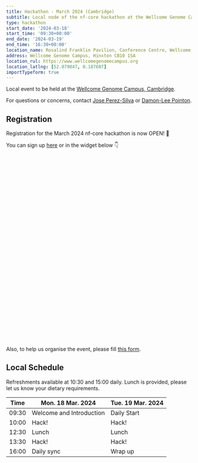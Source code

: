 ```yaml
---
title: Hackathon - March 2024 (Cambridge)
subtitle: Local node of the nf-core hackathon at the Wellcome Genome Campus, Cambridge.
type: hackathon
start_date: '2024-03-18'
start_time: '09:30+00:00'
end_date: '2024-03-19'
end_time: '16:30+00:00'
location_name: Rosalind Franklin Pavilion, Conference Centre, Wellcome Genome Campus
address: Wellcome Genome Campus, Hinxton CB10 1SA
location_rul: https://www.wellcomegenomecampus.org
location_latlng: [52.079047, 0.187607]
importTypeform: true
---
```


Local event to be held at the [Wellcome Genome Campus, Cambridge](https://goo.gl/maps/k3fuhxd6R8Tnuoay8).

For questions or concerns, contact [<i class="fab fa-slack"></i> Jose Perez-Silva](https://nfcore.slack.com/team/U04M3B2QSDQ) or [<i class="fab fa-slack"></i> Damon-Lee Pointon](https://sanger.slack.com/team/U0283HRRMB6).

## Registration

Registration for the March 2024 nf-core hackathon is now OPEN! 🎉

You can sign up [here](https://seqera.typeform.com/mar24hackathon) or in the widget below 👇

<div data-tf-widget="YVGRCa8c" style="width:100%;height:500px;color:#FFFFFF;"></div>

Also, to help us organise the event, please fill [this form](https://forms.gle/BXHjAJtntPajfu4aA).

## Local Schedule

Refreshments available at 10:30 and 15:00 daily. Lunch is provided, please let us know your dietary requirements.

<div class="table-responsive">
    <table class="table table-hover table-sm table-bordered">
        <thead>
            <tr>
                <th>Time</th>
                <th>Mon. 18 Mar. 2024</th>
                <th>Tue. 19 Mar. 2024</th>
            </tr>
            </thead>
            <tbody>
            <tr>
                <td data-timestamp="1679905800" data-timeformat="HH:mm z">09:30</td>
                <td background-color:navy; rowspan="1">Welcome and Introduction</td>
                <td background-color:navy; rowspan="1">Daily Start</td>
            </tr>
                <td data-timestamp="1679907600" data-timeformat="HH:mm z">10:00</td>
                <td rowspan="1">Hack!</td>
                <td rowspan="1">Hack!</td>
            </tr>
            <tr>
                <td data-timestamp="1679918400" data-timeformat="HH:mm z">12:30</td>
                <td rowspan="1">Lunch</td>
                <td rowspan="1">Lunch</td>
            </tr>
            <tr>
                <td data-timestamp="1679922000" data-timeformat="HH:mm z">13:30</td>
                <td rowspan="1">Hack!</td>
                <td rowspan="1">Hack!</td>
            </tr>
            <tr>
                <td data-timestamp="1679932800"  data-timeformat="HH:mm z">16:00</td>
                <td>Daily sync</td>
                <td>Wrap up</td>
            </tr>
        </tbody>
    </table>
</div>
